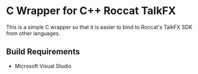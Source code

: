 # C Wrapper for C++ Roccat TalkFX

This is a simple C wrapper so that it is easier to bind to Roccat's TalkFX SDK from
other languages.

## Build Requirements

* Microsoft Visual Studio
